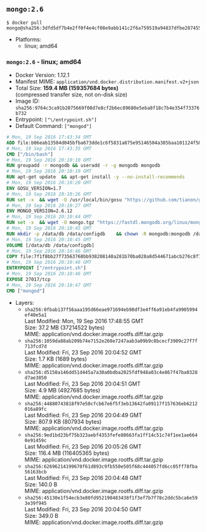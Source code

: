 ## `mongo:2.6`

```console
$ docker pull mongo@sha256:3dfd5df7b4e2ff0f4e4cf08e9abb141c2f6a759519a94837dfbe287455d63543
```

-	Platforms:
	-	linux; amd64

### `mongo:2.6` - linux; amd64

-	Docker Version: 1.12.1
-	Manifest MIME: `application/vnd.docker.distribution.manifest.v2+json`
-	Total Size: **159.4 MB (159357684 bytes)**  
	(compressed transfer size, not on-disk size)
-	Image ID: `sha256:9764c3ca91b2075669f08d7e8cf2b6ec89680e5eba8f18c7b4e354f73376b732`
-	Entrypoint: `["\/entrypoint.sh"]`
-	Default Command: `["mongod"]`

```dockerfile
# Mon, 19 Sep 2016 17:43:34 GMT
ADD file:b06eab13504d045bfba673dde1c6f5831a875e95146504a385baa101124f58f5 in / 
# Mon, 19 Sep 2016 17:43:35 GMT
CMD ["/bin/bash"]
# Mon, 19 Sep 2016 20:10:10 GMT
RUN groupadd -r mongodb && useradd -r -g mongodb mongodb
# Mon, 19 Sep 2016 20:10:19 GMT
RUN apt-get update 	&& apt-get install -y --no-install-recommends 		ca-certificates wget 		numactl 	&& rm -rf /var/lib/apt/lists/*
# Mon, 19 Sep 2016 20:10:20 GMT
ENV GOSU_VERSION=1.7
# Mon, 19 Sep 2016 20:10:26 GMT
RUN set -x 	&& wget -O /usr/local/bin/gosu "https://github.com/tianon/gosu/releases/download/$GOSU_VERSION/gosu-$(dpkg --print-architecture)" 	&& wget -O /usr/local/bin/gosu.asc "https://github.com/tianon/gosu/releases/download/$GOSU_VERSION/gosu-$(dpkg --print-architecture).asc" 	&& export GNUPGHOME="$(mktemp -d)" 	&& gpg --keyserver ha.pool.sks-keyservers.net --recv-keys B42F6819007F00F88E364FD4036A9C25BF357DD4 	&& gpg --batch --verify /usr/local/bin/gosu.asc /usr/local/bin/gosu 	&& rm -r "$GNUPGHOME" /usr/local/bin/gosu.asc 	&& chmod +x /usr/local/bin/gosu 	&& gosu nobody true
# Mon, 19 Sep 2016 20:10:27 GMT
ENV MONGO_VERSION=2.6.12
# Mon, 19 Sep 2016 20:10:44 GMT
RUN set -x 	&& wget -O mongo.tgz "https://fastdl.mongodb.org/linux/mongodb-linux-x86_64-$MONGO_VERSION.tgz" 	&& wget -O mongo.tgz.sig "https://fastdl.mongodb.org/linux/mongodb-linux-x86_64-$MONGO_VERSION.tgz.sig" 	&& export GNUPGHOME="$(mktemp -d)" 	&& gpg --keyserver ha.pool.sks-keyservers.net --recv-keys DFFA3DCF326E302C4787673A01C4E7FAAAB2461C 	&& gpg --batch --verify mongo.tgz.sig mongo.tgz 	&& rm -r "$GNUPGHOME" mongo.tgz.sig 	&& tar -xvf mongo.tgz -C /usr/local --strip-components=1 	&& rm mongo.tgz
# Mon, 19 Sep 2016 20:10:45 GMT
RUN mkdir -p /data/db /data/configdb 	&& chown -R mongodb:mongodb /data/db /data/configdb
# Mon, 19 Sep 2016 20:10:45 GMT
VOLUME [/data/db /data/configdb]
# Mon, 19 Sep 2016 20:10:46 GMT
COPY file:7f1f8bb27f73563768bb938208148a281b70ba028a8d544671abcb276c8f741c in /entrypoint.sh 
# Mon, 19 Sep 2016 20:10:46 GMT
ENTRYPOINT ["/entrypoint.sh"]
# Mon, 19 Sep 2016 20:10:46 GMT
EXPOSE 27017/tcp
# Mon, 19 Sep 2016 20:10:47 GMT
CMD ["mongod"]
```

-	Layers:
	-	`sha256:0fbab137f56aaa195d66eae971694eb98df3e4ff6a91eb4fa9905994ef40e5a1`  
		Last Modified: Mon, 19 Sep 2016 17:48:55 GMT  
		Size: 37.2 MB (37214522 bytes)  
		MIME: application/vnd.docker.image.rootfs.diff.tar.gzip
	-	`sha256:1059da88ab209b74e7152e260e7247aab3a09b9c8bcecf3909c27f7f713fcd7d`  
		Last Modified: Fri, 23 Sep 2016 20:04:52 GMT  
		Size: 1.7 KB (1689 bytes)  
		MIME: application/vnd.docker.image.rootfs.diff.tar.gzip
	-	`sha256:d5150a146dd51d445a7a30a0bdba2025fdf948a03c4e867f47ba0328d7ae3850`  
		Last Modified: Fri, 23 Sep 2016 20:04:51 GMT  
		Size: 4.9 MB (4927685 bytes)  
		MIME: application/vnd.docker.image.rootfs.diff.tar.gzip
	-	`sha256:44880743818f97e50cfcb67e6f5f3eb13642fa09117f157636eb6212016a89fc`  
		Last Modified: Fri, 23 Sep 2016 20:04:49 GMT  
		Size: 807.9 KB (807934 bytes)  
		MIME: application/vnd.docker.image.rootfs.diff.tar.gzip
	-	`sha256:9ed1bd23bf75b323aebf4353fefe80663fa1ff14c51c74f1ee1ae6640e91459c`  
		Last Modified: Fri, 23 Sep 2016 20:05:26 GMT  
		Size: 116.4 MB (116405365 bytes)  
		MIME: application/vnd.docker.image.rootfs.diff.tar.gzip
	-	`sha256:62696214199670f61d893c9fb550e505f68c444057fd6cc05ff78fba56163bcb`  
		Last Modified: Fri, 23 Sep 2016 20:04:48 GMT  
		Size: 140.0 B  
		MIME: application/vnd.docker.image.rootfs.diff.tar.gzip
	-	`sha256:45130e1f54ecb3e80fd952190483438f1f3ef7b7f78c2ddc5bca6e593e39f945`  
		Last Modified: Fri, 23 Sep 2016 20:04:50 GMT  
		Size: 349.0 B  
		MIME: application/vnd.docker.image.rootfs.diff.tar.gzip
